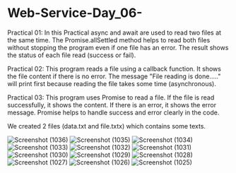 # Web-Service-Day_06-
Practical 01:
 In this Practical async and await are used to read two files at the same time. The Promise.allSettled method helps to read both files without stopping the program even if one file has an error. The result shows the status of each file read (success or fail).

Practical 02: 
This program reads a file using a callback function. It shows the file content if there is no error. The message "File reading is done....." will print first because reading the file takes some time (asynchronous). 

Practical 03:
This program uses Promise to read a file. If the file is read successfully, it shows the content. If there is an error, it shows the error message. Promise helps to handle success and error clearly in the code.

We created 2 files (data.txt and file.txtx) which contains some texts.  

![Screenshot (1036)](https://github.com/user-attachments/assets/f28d9f54-252c-4fb9-910d-f96332bbf48a)
![Screenshot (1035)](https://github.com/user-attachments/assets/2a332c8b-8b22-4d3a-b50e-82793b3b272c)
![Screenshot (1034)](https://github.com/user-attachments/assets/23f43efd-ac4a-4b40-8bca-4ffa07baaf8d)
![Screenshot (1033)](https://github.com/user-attachments/assets/838cd90b-ad62-44c8-9e8d-af7e340fd9e5)
![Screenshot (1032)](https://github.com/user-attachments/assets/ae77e052-9844-49f3-b073-ac64d6c3991b)
![Screenshot (1031)](https://github.com/user-attachments/assets/7a288c40-6f08-40a5-9e6c-e55990678e2d)
![Screenshot (1030)](https://github.com/user-attachments/assets/697b5901-1c5f-4b25-a84b-1d4dc55aa1fd)
![Screenshot (1029)](https://github.com/user-attachments/assets/883522cd-782d-43c8-819a-4279ae5b83b7)
![Screenshot (1028)](https://github.com/user-attachments/assets/21297339-07c4-41fb-9775-8cbce17f74e5)
![Screenshot (1027)](https://github.com/user-attachments/assets/ac7052a8-82b4-4848-8155-0cfd578961e7)
![Screenshot (1026)](https://github.com/user-attachments/assets/76127058-dee7-4d79-8dc5-0b6a7f66ddb5)
![Screenshot (1025)](https://github.com/user-attachments/assets/6168c301-a853-4090-a480-9bdd85b18f2a)

